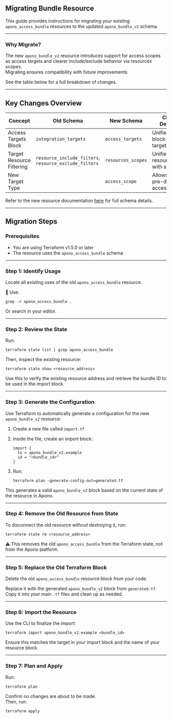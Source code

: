 ## Migrating Bundle Resource

This guide provides instructions for migrating your existing `apono_access_bundle` resources to the updated `apono_bundle_v2` schema.

---

### Why Migrate?

The new `apono_bundle_v2` resource introduces support for access scopes as access targets and clearer include/exclude behavior via resources scopes.  
Migrating ensures compatibility with future improvements.

See the table below for a full breakdown of changes.

---

## Key Changes Overview

| Concept                  | Old Schema                        | New Schema         | Changes’ Description                                 |
|--------------------------|-----------------------------------|--------------------|------------------------------------------------------|
| Access Targets Block     | `integration_targets`             | `access_targets`   | Unified top-level block for bundle targets           |
| Target Resource Filtering| `resource_include_filters`, `resource_exclude_filters` | `resources_scopes` | Unified under resources_scopes with scope_mode       |
| New Target Type          |                                   | `access_scope`     | Allows applying pre-defined access scopes            |

Refer to the new resource documentation [here](../resources/bundle_v2.md) for full schema details.

---

## Migration Steps

### Prerequisites

- You are using Terraform v1.5.0 or later
- The resource uses the `apono_access_bundle` schema

---

### Step 1: Identify Usage

Locate all existing uses of the old `apono_access_bundle` resource.

🔎 Use:
```shell
grep -r apono_access_bundle .
```
Or search in your editor.

---

### Step 2: Review the State

Run:
```shell
terraform state list | grep apono_access_bundle
```
Then, inspect the existing resource:
```shell
terraform state show <resource_address>
```
Use this to verify the existing resource address and retrieve the bundle ID to be used in the import block.

---

### Step 3: Generate the Configuration

Use Terraform to automatically generate a configuration for the new `apono_bundle_v2` resource:

1. Create a new file called `import.tf`
2. Inside the file, create an import block:

    ```hcl
    import {
      to = apono_bundle_v2.example
      id = "<bundle_id>"
    }
    ```

3. Run:

    ```shell
    terraform plan -generate-config-out=generated.tf
    ```

This generates a valid `apono_bundle_v2` block based on the current state of the resource in Apono.

---

### Step 4: Remove the Old Resource from State

To disconnect the old resource without destroying it, run:

```shell
terraform state rm <resource_address>
```

⚠️ This removes the old `apono_access_bundle` from the Terraform state, not from the Apono platform.

---

### Step 5: Replace the Old Terraform Block

Delete the old `apono_access_bundle` resource block from your code.

Replace it with the generated `apono_bundle_v2` block from `generated.tf`.  
Copy it into your main `.tf` files and clean up as needed.

---

### Step 6: Import the Resource

Use the CLI to finalize the import:

```shell
terraform import apono_bundle_v2.example <bundle_id>
```

Ensure this matches the target in your import block and the name of your resource block.

---

### Step 7: Plan and Apply

Run:

```shell
terraform plan
```

Confirm no changes are about to be made.  
Then, run:

```shell
terraform apply
```
